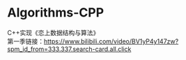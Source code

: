 # Algorithms-CPP
C++实现《恋上数据结构与算法》<br>
第一季链接：https://www.bilibili.com/video/BV1yP4y147zw?spm_id_from=333.337.search-card.all.click
